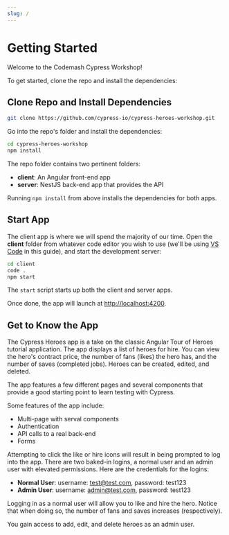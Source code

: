 ```yaml
---
slug: /
---
```


# Getting Started

Welcome to the Codemash Cypress Workshop!

To get started, clone the repo and install the dependencies:

## Clone Repo and Install Dependencies

```bash
git clone https://github.com/cypress-io/cypress-heroes-workshop.git
```

Go into the repo's folder and install the dependencies:

```bash
cd cypress-heroes-workshop
npm install
```

The repo folder contains two pertinent folders:

- **client**: An Angular front-end app
- **server**: NestJS back-end app that provides the API

Running `npm install` from above installs the dependencies for both apps.

## Start App

The client app is where we will spend the majority of our time. Open the
**client** folder from whatever code editor you wish to use (we'll be using
[VS Code](https://code.visualstudio.com/) in this guide), and start the
development server:

```bash
cd client
code .
npm start
```

The `start` script starts up both the client and server apps.

Once done, the app will launch at
[http://localhost:4200](http://localhost:4200).

## Get to Know the App

The Cypress Heroes app is a take on the classic Angular Tour of Heroes tutorial
application. The app displays a list of heroes for hire. You can view the hero's
contract price, the number of fans (likes) the hero has, and the number of saves
(completed jobs). Heroes can be created, edited, and deleted.

The app features a few different pages and several components that provide a
good starting point to learn testing with Cypress.

Some features of the app include:

- Multi-page with serval components
- Authentication
- API calls to a real back-end
- Forms

Attempting to click the like or hire icons will result in being prompted to log
into the app. There are two baked-in logins, a normal user and an admin user
with elevated permissions. Here are the credentials for the logins:

- **Normal User**: username: test@test.com, password: test123
- **Admin User**: username: admin@test.com, password: test123

Logging in as a normal user will allow you to like and hire the hero. Notice
that when doing so, the number of fans and saves increases (respectively).

You gain access to add, edit, and delete heroes as an admin user.
